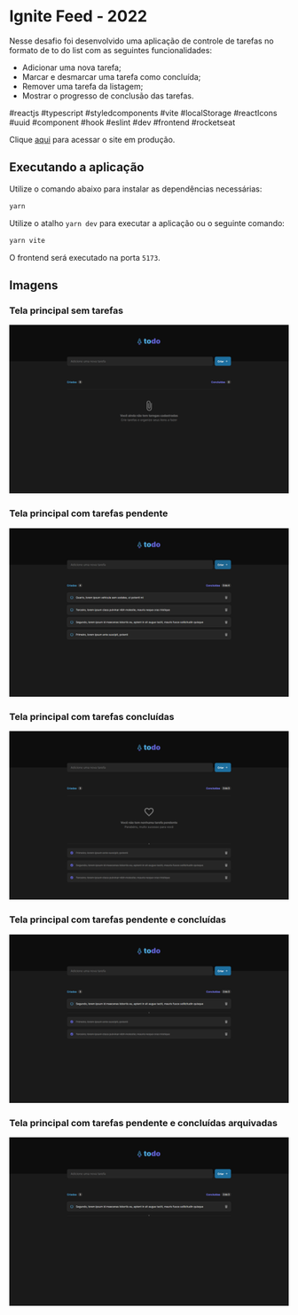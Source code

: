 # Ignite Feed - 2022
Nesse desafio foi desenvolvido uma aplicação de controle de tarefas no formato de to do list com as seguintes funcionalidades:
  * Adicionar uma nova tarefa;
  * Marcar e desmarcar uma tarefa como concluída;
  * Remover uma tarefa da listagem;
  * Mostrar o progresso de conclusão das tarefas.

#reactjs #typescript #styledcomponents #vite #localStorage #reactIcons #uuid #component #hook #eslint #dev #frontend #rocketseat

Clique [aqui](https://ignite2022desafio1.vercel.app/) para acessar o site em produção.

## Executando a aplicação
Utilize o comando abaixo para instalar as dependências necessárias:
```bash
yarn
```

Utilize o atalho `yarn dev` para executar a aplicação ou o seguinte comando:
```bash
yarn vite
```

O frontend será executado na porta `5173`.

## Imagens
### Tela principal sem tarefas
![Tela principal sem tarefas](src/assets/prints/print1.png)

### Tela principal com tarefas pendente
![Tela principal com tarefas pendente](src/assets/prints/print2.png)

### Tela principal com tarefas concluídas
![Tela principal com tarefas concluídas](src/assets/prints/print3.png)

### Tela principal com tarefas pendente e concluídas
![Tela principal com tarefas pendente e concluídas](src/assets/prints/print4.png)

### Tela principal com tarefas pendente e concluídas arquivadas
![Tela principal com tarefas pendente e concluídas arquivadas](src/assets/prints/print5.png)
